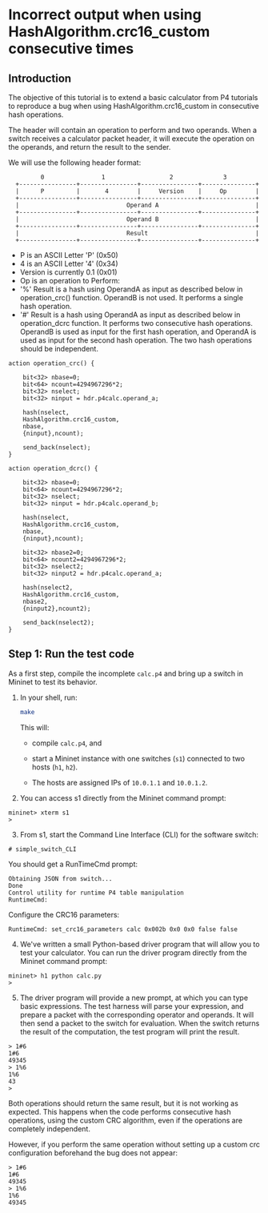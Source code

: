 # Incorrect output when using HashAlgorithm.crc16_custom consecutive times

## Introduction

The objective of this tutorial is to extend a basic calculator
from P4 tutorials to reproduce a bug when using HashAlgorithm.crc16_custom in
consecutive hash operations.

The header will contain an operation to perform and two operands.
When a switch receives a calculator packet header, it will execute the
operation on the operands, and return the result to the sender.

We will use the following header format:

             0                1                  2              3
      +----------------+----------------+----------------+---------------+
      |      P         |       4        |     Version    |     Op        |
      +----------------+----------------+----------------+---------------+
      |                              Operand A                           |
      +----------------+----------------+----------------+---------------+
      |                              Operand B                           |
      +----------------+----------------+----------------+---------------+
      |                              Result                              |
      +----------------+----------------+----------------+---------------+


-  P is an ASCII Letter 'P' (0x50)
-  4 is an ASCII Letter '4' (0x34)
-  Version is currently 0.1 (0x01)
-  Op is an operation to Perform:
 -   '%' Result is a hash using OperandA as input as described below in
 operation_crc() function. OperandB is not used. It performs a single
 hash operation.
 -   '#' Result is a hash using OperandA as input as described below in
 operation_dcrc function. It performs two consecutive hash operations. OperandB
 is used as input for the first hash operation, and OperandA is used as input
 for the second hash operation. The two hash operations should be independent.

```
action operation_crc() {

    bit<32> nbase=0;
    bit<64> ncount=4294967296*2;
    bit<32> nselect;
    bit<32> ninput = hdr.p4calc.operand_a;

    hash(nselect,
    HashAlgorithm.crc16_custom,
    nbase,
    {ninput},ncount);

    send_back(nselect);
}
```

```
action operation_dcrc() {

    bit<32> nbase=0;
    bit<64> ncount=4294967296*2;
    bit<32> nselect;
    bit<32> ninput = hdr.p4calc.operand_b;

    hash(nselect,
    HashAlgorithm.crc16_custom,
    nbase,
    {ninput},ncount);

    bit<32> nbase2=0;
    bit<64> ncount2=4294967296*2;
    bit<32> nselect2;
    bit<32> ninput2 = hdr.p4calc.operand_a;

    hash(nselect2,
    HashAlgorithm.crc16_custom,
    nbase2,
    {ninput2},ncount2);

    send_back(nselect2);
}
```


## Step 1: Run the test code

As a first step, compile the incomplete `calc.p4` and bring up a
switch in Mininet to test its behavior.

1. In your shell, run:
   ```bash
   make
   ```
   This will:
   * compile `calc.p4`, and

   * start a Mininet instance with one switches (`s1`) connected to
     two hosts (`h1`, `h2`).
   * The hosts are assigned IPs of `10.0.1.1` and `10.0.1.2`.

2. You can access s1 directly from the Mininet command prompt:

```
mininet> xterm s1
>
```
3. From s1, start the Command Line Interface (CLI) for the software switch:

```
# simple_switch_CLI
```
You should get a RunTimeCmd prompt:
```
Obtaining JSON from switch...
Done
Control utility for runtime P4 table manipulation
RuntimeCmd:
```
Configure the CRC16 parameters:
```
RuntimeCmd: set_crc16_parameters calc 0x002b 0x0 0x0 false false
```
4. We've written a small Python-based driver program that will allow
you to test your calculator. You can run the driver program directly
from the Mininet command prompt:

```
mininet> h1 python calc.py
>
```

5. The driver program will provide a new prompt, at which you can type
basic expressions. The test harness will parse your expression, and
prepare a packet with the corresponding operator and operands. It will
then send a packet to the switch for evaluation. When the switch
returns the result of the computation, the test program will print the
result.
```
> 1#6
1#6
49345
> 1%6
1%6
43
>
```

Both operations should return the same result, but it is not working as 
expected. This happens when the code performs consecutive hash operations,
using the custom CRC algorithm, even if the operations are completely
independent.

However, if you perform the same operation without
setting up a custom crc configuration beforehand the bug does not appear:
```
> 1#6
1#6
49345
> 1%6
1%6
49345
```
